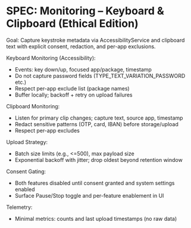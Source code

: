 # SPEC: Monitoring – Keyboard & Clipboard (Ethical Edition)

Goal: Capture keystroke metadata via AccessibilityService and clipboard text with explicit consent, redaction, and per-app exclusions.

Keyboard Monitoring (Accessibility):
- Events: key down/up, focused app/package, timestamp
- Do not capture password fields (TYPE_TEXT_VARIATION_PASSWORD etc.)
- Respect per-app exclude list (package names)
- Buffer locally; backoff + retry on upload failures

Clipboard Monitoring:
- Listen for primary clip changes; capture text, source app, timestamp
- Redact sensitive patterns (OTP, card, IBAN) before storage/upload
- Respect per-app excludes

Upload Strategy:
- Batch size limits (e.g., <=500), max payload size
- Exponential backoff with jitter; drop oldest beyond retention window

Consent Gating:
- Both features disabled until consent granted and system settings enabled
- Surface Pause/Stop toggle and per-feature enablement in UI

Telemetry:
- Minimal metrics: counts and last upload timestamps (no raw data)
